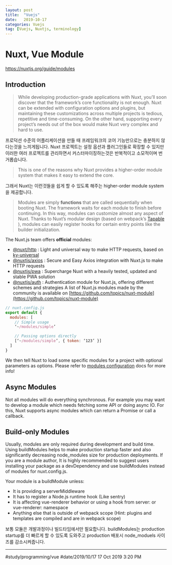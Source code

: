 ```yaml
---
layout: post
title:  "Vuejs"
date:   2019-10-17
categories: Vuejs
tag: [Vuejs, Nuxtjs, terminology]
---
```


# Nuxt, Vue Module
https://nuxtjs.org/guide/modules
## Introduction
> While developing production-grade applications with Nuxt, you’ll soon discover that the framework’s core functionality is not enough. Nuxt can be extended with configuration options and plugins, but maintaining these customizations across multiple projects is tedious, repetitive and time-consuming. On the other hand, supporting every project’s needs out of the box would make Nuxt very complex and hard to use.

프로덕션 수준의 어플리케이션을 만들 때 프레임워크의 코어 기능만으로는 충분하지 않다는것을 느끼게됩니다.  Nuxt 프로젝트는 설정 옵션과 플러그인들로 확장할 수 있지만 이러한 여러 프로젝트를 관리하면서 커스터마이징하는것은 반복적이고 소모적이며 번거롭습니다. 

> This is one of the reasons why Nuxt provides a higher-order module system that makes it easy to extend the core. 

그래서 Nuxt는 이런것들을 쉽게 할 수 있도록 해주는 higher-order module system을 제공합니다. 

> Modules are simply **functions** that are called sequentially when booting Nuxt. The framework waits for each module to finish before continuing. In this way, modules can customize almost any aspect of Nuxt. Thanks to Nuxt’s modular design (based on webpack’s  [Tapable](https://github.com/webpack/tapable) ), modules can easily register hooks for certain entry points like the builder initialization.

The Nuxt.js team offers **official** modules:

*  [@nuxt/http](https://http.nuxtjs.org/) : Light and universal way to make HTTP requests, based on  [ky-universal](https://github.com/sindresorhus/ky-universal) 
*  [@nuxtjs/axios](https://axios.nuxtjs.org/) : Secure and Easy Axios integration with Nuxt.js to make HTTP requests
*  [@nuxtjs/pwa](https://pwa.nuxtjs.org/) : Supercharge Nuxt with a heavily tested, updated and stable PWA solution
*  [@nuxtjs/auth](https://auth.nuxtjs.org/) : Authentication module for Nuxt.js, offering different schemes and strategies
A list of Nuxt.js modules made by the community is available on  [https://github.com/topics/nuxt-module](https://github.com/topics/nuxt-module) 


```javascript
// nuxt.config.js 
export default {
  modules: [
    // Simple usage
    ‘~/modules/simple’

    // Passing options directly
    [‘~/modules/simple’, { token: ‘123’ }]
  ]
}
```
We then tell Nuxt to load some specific modules for a project with optional parameters as options. Please refer to  [modules configuration](https://nuxtjs.org/api/configuration-modules)  docs for more info!

## Async Modules
Not all modules will do everything synchronous. For example you may want to develop a module which needs fetching some API or doing async IO. For this, Nuxt supports async modules which can return a Promise or call a callback.

## Build-only Modules
Usually, modules are only required during development and build time. Using buildModules helps to make production startup faster and also significantly decreasing node_modules size for production deployments. If you are a module author, It is highly recommended to suggest users installing your package as a devDependency and use buildModules instead of modules for nuxt.config.js.

Your module is a buildModule unless:

* It is providing a serverMiddleware
* It has to register a Node.js runtime hook (Like sentry)
* It is affecting vue-renderer behavior or using a hook from server: or vue-renderer: namespace
* Anything else that is outside of webpack scope (Hint: plugins and templates are compiled and are in webpack scope)

보통 모듈은 개발과정이나 빌드타임에서만 필요합니다. buildModules는 production startup를 더 빠르게 할 수 있도록 도와주고 production 배포시 node_moduels 사이즈를 감소시켜줍니다. 

---
#study/programming/vue
#date/2019/10/17
17 Oct 2019 3:20 PM
